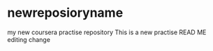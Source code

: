 # newreposioryname
my new coursera practise repository
This is a new practise READ ME editing change
